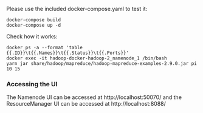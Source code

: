 <!--
  Licensed to the Apache Software Foundation (ASF) under one or more
  contributor license agreements.  See the NOTICE file distributed with
  this work for additional information regarding copyright ownership.
  The ASF licenses this file to You under the Apache License, Version 2.0
  (the "License"); you may not use this file except in compliance with
  the License.  You may obtain a copy of the License at

      http://www.apache.org/licenses/LICENSE-2.0

  Unless required by applicable law or agreed to in writing, software
  distributed under the License is distributed on an "AS IS" BASIS,
  WITHOUT WARRANTIES OR CONDITIONS OF ANY KIND, either express or implied.
  See the License for the specific language governing permissions and
  limitations under the License.
-->

Please use the included docker-compose.yaml to test it:

```
docker-compose build
docker-compose up -d
```

Check how it works:

```
docker ps -a --format 'table {{.ID}}\t{{.Names}}\t{{.Status}}\t{{.Ports}}'
docker exec -it hadoop-docker-hadoop-2_namenode_1 /bin/bash
yarn jar share/hadoop/mapreduce/hadoop-mapreduce-examples-2.9.0.jar pi 10 15
```

### Accessing the UI  

The Namenode UI can be accessed at http://localhost:50070/ and the ResourceManager UI can be accessed at http://localhost:8088/